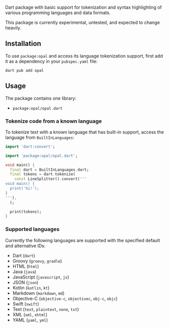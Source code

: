 Dart package with basic support for tokenization and syntax highlighting of
various programming languages and data formats.

This package is currently experimental, untested, and
expected to change heavily.

## Installation

To use `package:opal` and access its language tokenization support,
first add it as a dependency in your `pubspec.yaml` file:

```shell
dart pub add opal
```

## Usage

The package contains one library:

- `package:opal/opal.dart`

### Tokenize code from a known language

To tokenize text with a known language that has built-in support,
access the language from `BuiltInLanguages`:

```dart
import 'dart:convert';

import 'package:opal/opal.dart';

void main() {
  final dart = BuiltInLanguages.dart;
  final tokens = dart.tokenize(
    const LineSplitter().convert('''
void main() {
  print('hi!');
}
'''),
  );

  print(tokens);
}
```

### Supported languages

Currently the following languages are supported with
the specified default and alternative IDs:

- Dart (`dart`)
- Groovy (`groovy`, `gradle`)
- HTML (`html`)
- Java (`java`)
- JavaScript (`javascript`, `js`)
- JSON (`json`)
- Kotlin (`kotlin`, `kt`)
- Markdown (`markdown`, `md`)
- Objective-C (`objective-c`, `objectivec`, `obj-c`, `objc`)
- Swift (`swift`)
- Text (`text`, `plaintext`, `none`, `txt`)
- XML (`xml`, `xhtml`)
- YAML (`yaml`, `yml`)
